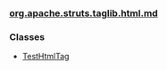 ### [org.apache.struts.taglib.html.md](package-summary.html)

### Classes

-   [TestHtmlTag](TestHtmlTag.html.md)

